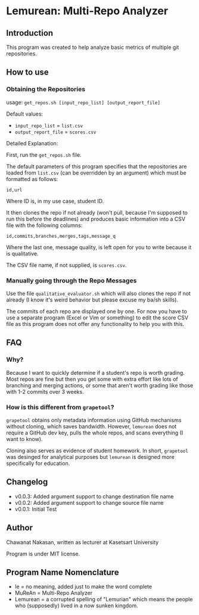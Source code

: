 # Lemurean: Multi-Repo Analyzer

## Introduction

This program was created to help analyze basic metrics of multiple git
repositories.

## How to use

### Obtaining the Repositories

usage: `get_repos.sh [input_repo_list] [output_report_file]`

Default values:

* `input_repo_list` = `list.csv`
* `output_report_file` = `scores.csv`

Detailed Explanation:

First, run the `get_repos.sh` file.

The default parameters of this program specifies that the repositories are
loaded from `list.csv` (can be overridden by an argument) which must be
formatted as follows:

`id,url`

Where ID is, in my use case, student ID.

It then clones the repo if not already (won't pull, because I'm supposed to run
this before the deadlines) and produces basic information into a CSV file with
the following columns:

`id,commits,branches,merges,tags,message_q`

Where the last one, message quality, is left open for you to write because it
is qualitative.

The CSV file name, if not supplied, is `scores.csv`.

### Manually going through the Repo Messages

Use the file `qualitative_evaluator.sh` which will also clones the repo if not
already (I know it's weird behavior but please excuse my ba/sh skills).

The commits of each repo are displayed one by one. For now you have to use
a separate program (Excel or Vim or something) to edit the score CSV file as
this program does not offer any functionality to help you with this.

## FAQ

### Why?

Because I want to quickly determine if a student's repo is worth grading.
Most repos are fine but then you get some with extra effort like lots of
branching and merging actions, or some that aren't worth grading like those
with 1-2 commits over 3 weeks.

### How is this different from `grapetool`?

`grapetool` obtains only metadata information using GitHub mechanisms without
cloning, which saves bandwidth. However, `lemurean` does not require a GitHub
dev key, pulls the whole repos, and scans everything (I want to know).

Cloning also serves as evidence of student homework. In short, `grapetool` was
desinged for analytical purposes but `lemurean` is designed more specifically
for education.

## Changelog

* v0.0.3: Added argument support to change destination file name
* v0.0.2: Added argument support to change source file name
* v0.0.1: Initial Test

## Author

Chawanat Nakasan, written as lecturer at Kasetsart University

Program is under MIT license.

## Program Name Nomenclature

* le = no meaning, added just to make the word complete
* MuReAn = Multi-Repo Analyzer
* Lemurean = a corrupted spelling of "Lemurian" which means the people who
  (supposedly) lived in a now sunken kingdom.

